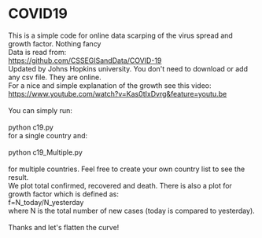 # COVID19
This is a simple code for online data scarping of the virus spread and growth factor. Nothing fancy<br/>
Data is read from:<br/>
https://github.com/CSSEGISandData/COVID-19 <br/>
Updated by Johns Hopkins university. You don't need to download or add any csv file. They are online. <br/>
For a nice and simple explanation of the growth see this video: <br/>
https://www.youtube.com/watch?v=Kas0tIxDvrg&feature=youtu.be
<br/>
<br/>
You can simply run: <br/>
<br/>
python c19.py<br/>
for a single country and:<br/>
<br/>
python c19_Multiple.py<br/>
<br/>
for multiple countries. Feel free to create your own country list 
to see the result. <br/>
We plot total confirmed, recovered and death. There is also a plot for growth factor which is defined as: <br/>
   f=N_today/N_yesterday <br/>
where N is the total number of new cases (today is compared to yesterday).<br/>
<br/>
Thanks and let's flatten the curve!
